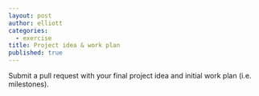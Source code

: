 ```yaml
---
layout: post
author: elliott
categories:
  - exercise
title: Project idea & work plan
published: true
---
```


Submit a pull request with your final project idea and initial work plan (i.e. milestones).